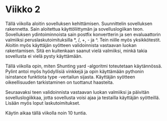 # Viikko 2

Tällä viikolla aloitin sovelluksen kehittämisen. Suunnittelin sovelluksen rakennetta. Sain aloitettua käyttöliittymän ja sovelluslogiikan teon. Sovelluksen ydintoiminnoista sain postfix konvertterin
ja sen evaluaattorin valmiiksi peruslaskutoimituksilla *, /, +, - ja ^. Tein niille myös yksikkötestit. Aloitin myös käyttäjän syötteen validoinnista vastaavan luokan rakentamisen. Sitä en kuitenkaan
saanut vielä valmiiksi, minkä takia sovellusta ei vielä pysty käyttämään.

Tällä viikolla opin, miten Shunting yard -algoritmi toteutetaan käytännössä. Pylint antoi myös hyödyllisiä vinkkejä ja opin käyttämään pythonin isinstance funktiota type -vertailun sijasta.
Käyttäjän syötteen oikeellisuuden tarkistaminen on tuottanut haasteita.

Seuraavaksi teen validoinnista vastaavan luokan valmiiksi ja päivitän sovelluslogiikkaa, jotta sovellusta voisi ajaa ja testailla käyttäjän syötteillä. Lisään myös loput laskutoimitukset.

Käytin aikaa tällä viikolla noin 10 tuntia.
